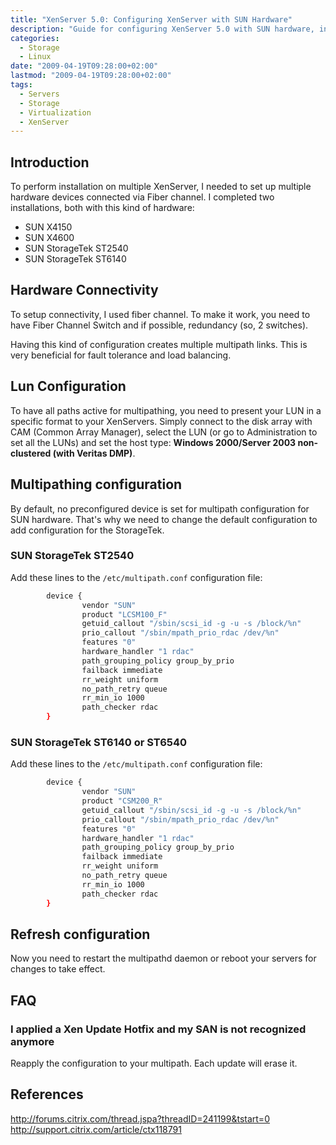 ```yaml
---
title: "XenServer 5.0: Configuring XenServer with SUN Hardware"
description: "Guide for configuring XenServer 5.0 with SUN hardware, including multipathing setup for StorageTek storage arrays and fiber channel connectivity."
categories: 
  - Storage
  - Linux
date: "2009-04-19T09:28:00+02:00"
lastmod: "2009-04-19T09:28:00+02:00"
tags: 
  - Servers
  - Storage
  - Virtualization
  - XenServer
---
```


## Introduction

To perform installation on multiple XenServer, I needed to set up multiple hardware devices connected via Fiber channel. I completed two installations, both with this kind of hardware:

- SUN X4150
- SUN X4600
- SUN StorageTek ST2540
- SUN StorageTek ST6140

## Hardware Connectivity

To setup connectivity, I used fiber channel. To make it work, you need to have Fiber Channel Switch and if possible, redundancy (so, 2 switches).

Having this kind of configuration creates multiple multipath links. This is very beneficial for fault tolerance and load balancing.

## Lun Configuration

To have all paths active for multipathing, you need to present your LUN in a specific format to your XenServers. Simply connect to the disk array with CAM (Common Array Manager), select the LUN (or go to Administration to set all the LUNs) and set the host type: **Windows 2000/Server 2003 non-clustered (with Veritas DMP)**.

## Multipathing configuration

By default, no preconfigured device is set for multipath configuration for SUN hardware. That's why we need to change the default configuration to add configuration for the StorageTek.

### SUN StorageTek ST2540

Add these lines to the `/etc/multipath.conf` configuration file:

```bash
        device {
                vendor "SUN"
                product "LCSM100_F"
                getuid_callout "/sbin/scsi_id -g -u -s /block/%n"
                prio_callout "/sbin/mpath_prio_rdac /dev/%n"
                features "0"
                hardware_handler "1 rdac"
                path_grouping_policy group_by_prio
                failback immediate
                rr_weight uniform
                no_path_retry queue
                rr_min_io 1000
                path_checker rdac
        }
```

### SUN StorageTek ST6140 or ST6540

Add these lines to the `/etc/multipath.conf` configuration file:

```bash
        device {
                vendor "SUN"
                product "CSM200_R"
                getuid_callout "/sbin/scsi_id -g -u -s /block/%n"
                prio_callout "/sbin/mpath_prio_rdac /dev/%n"
                features "0"
                hardware_handler "1 rdac"
                path_grouping_policy group_by_prio
                failback immediate
                rr_weight uniform
                no_path_retry queue
                rr_min_io 1000
                path_checker rdac
        }
```

## Refresh configuration

Now you need to restart the multipathd daemon or reboot your servers for changes to take effect.

## FAQ

### I applied a Xen Update Hotfix and my SAN is not recognized anymore

Reapply the configuration to your multipath. Each update will erase it.

## References

http://forums.citrix.com/thread.jspa?threadID=241199&tstart=0  
http://support.citrix.com/article/ctx118791
